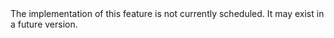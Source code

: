 <aside class="notice">
The implementation of this feature is not currently scheduled. It may exist in a future version.
</aside>
